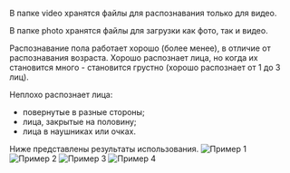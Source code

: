 В папке video хранятся файлы для распознавания только для видео.

В папке photo хранятся файлы для загрузки как фото, так и видео.

Распознавание пола работает хорошо (более менее), в отличие от распознавания возраста. Хорошо распознает лица, но когда их становится много - становится грустно (хорошо распознает от  1 до 3 лиц).

Неплохо распознает лица:
* повернутые в разные стороны;
* лица, закрытые на половину;
* лица в наушниках или очках.

Ниже представлены результаты использования.
![Пример 1](/for_readme/example1.jpg)
![Пример 2](/for_readme/example2.jpg)
![Пример 3](/for_readme/example3.jpg)
![Пример 4](/for_readme/example4.jpg)

